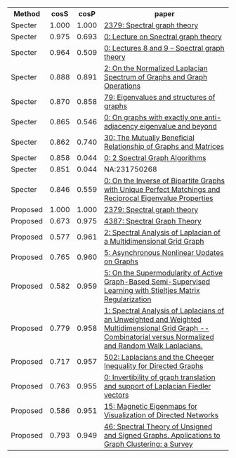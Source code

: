 <html><table><tr>
<th>Method</th>
<th>cosS</th>
<th>cosP</th>
<th>paper</th>
</tr>
<tr>
<td>Specter</td>
<td>1.000</td>
<td>1.000</td>
<td><a href="https://www.semanticscholar.org/paper/9de3f1ed6352262b24c63c3dad62e15a3ef5a653">2379: Spectral graph theory</a></td>
</tr>
<tr>
<td>Specter</td>
<td>0.975</td>
<td>0.693</td>
<td><a href="https://www.semanticscholar.org/paper/fef59b72ecd636832f4b10f92f2bbad8fc8f9495">0: Lecture on Spectral graph theory</a></td>
</tr>
<tr>
<td>Specter</td>
<td>0.964</td>
<td>0.509</td>
<td><a href="https://www.semanticscholar.org/paper/7fb70fcf20a3b9e59c6efd757d6207a86699c3c2">0: Lectures 8 and 9 – Spectral graph theory</a></td>
</tr>
<tr>
<td>Specter</td>
<td>0.888</td>
<td>0.891</td>
<td><a href="https://www.semanticscholar.org/paper/55d81540bce80be991cf08d6d79fb9bf333e6f30">2: On the Normalized Laplacian Spectrum of Graphs and Graph Operations</a></td>
</tr>
<tr>
<td>Specter</td>
<td>0.870</td>
<td>0.858</td>
<td><a href="https://www.semanticscholar.org/paper/738d51771d5244505d9b26e3cd989a5dd0a85391">79: Eigenvalues and structures of graphs</a></td>
</tr>
<tr>
<td>Specter</td>
<td>0.865</td>
<td>0.546</td>
<td><a href="https://www.semanticscholar.org/paper/0ef97d8a326cc12dd0162ad8b4587ff5650a47bc">0: On graphs with exactly one anti-adjacency eigenvalue and beyond</a></td>
</tr>
<tr>
<td>Specter</td>
<td>0.862</td>
<td>0.740</td>
<td><a href="https://www.semanticscholar.org/paper/84ef4b119ab92362747a40223257a6e958e93a09">30: The Mutually Beneficial Relationship of Graphs and Matrices</a></td>
</tr>
<tr>
<td>Specter</td>
<td>0.858</td>
<td>0.044</td>
<td><a href="https://www.semanticscholar.org/paper/8d00e2a3b3be91830488b59886cf8eebe0adfff3">0: 2 Spectral Graph Algorithms</a></td>
</tr>
<tr>
<td>Specter</td>
<td>0.851</td>
<td>0.044</td>
<td>NA:231750268</td>
</tr>
<tr>
<td>Specter</td>
<td>0.846</td>
<td>0.559</td>
<td><a href="https://www.semanticscholar.org/paper/ec196adcd23eeb37388df72f78554405b9a93724">0: On the Inverse of Bipartite Graphs with Unique Perfect Matchings and Reciprocal Eigenvalue Properties</a></td>
</tr>
<tr>
<td>Proposed</td>
<td>1.000</td>
<td>1.000</td>
<td><a href="https://www.semanticscholar.org/paper/9de3f1ed6352262b24c63c3dad62e15a3ef5a653">2379: Spectral graph theory</a></td>
</tr>
<tr>
<td>Proposed</td>
<td>0.673</td>
<td>0.975</td>
<td><a href="https://www.semanticscholar.org/paper/95d6ff6279fa0f92df6fae0e6bd4c259acfc8f09">4387: Spectral Graph Theory</a></td>
</tr>
<tr>
<td>Proposed</td>
<td>0.577</td>
<td>0.961</td>
<td><a href="https://www.semanticscholar.org/paper/a59d8ff1799c134c23a428a4590da0ea8a065759">2: Spectral Analysis of Laplacian of a Multidimensional Grid Graph</a></td>
</tr>
<tr>
<td>Proposed</td>
<td>0.765</td>
<td>0.960</td>
<td><a href="https://www.semanticscholar.org/paper/3657567423a4b5b2b8311743e23ab0231f4b8740">5: Asynchronous Nonlinear Updates on Graphs</a></td>
</tr>
<tr>
<td>Proposed</td>
<td>0.582</td>
<td>0.959</td>
<td><a href="https://www.semanticscholar.org/paper/02da976aa0f870a852e0327150f8de8d99ae39ff">5: On the Supermodularity of Active Graph-Based Semi-Supervised Learning with Stieltjes Matrix Regularization</a></td>
</tr>
<tr>
<td>Proposed</td>
<td>0.779</td>
<td>0.958</td>
<td><a href="https://www.semanticscholar.org/paper/da9a14dd321f0029093d80b64208083d75854ca1">1: Spectral Analysis of Laplacians of an Unweighted and Weighted Multidimensional Grid Graph -- Combinatorial versus Normalized and Random Walk Laplacians.</a></td>
</tr>
<tr>
<td>Proposed</td>
<td>0.717</td>
<td>0.957</td>
<td><a href="https://www.semanticscholar.org/paper/bc7a1b53469f8be5d6fb044b131920404d35036a">502: Laplacians and the Cheeger Inequality for Directed Graphs</a></td>
</tr>
<tr>
<td>Proposed</td>
<td>0.763</td>
<td>0.955</td>
<td><a href="https://www.semanticscholar.org/paper/fb8410570b0952ee9cb067140c8debdc4cd056ad">0: Invertibility of graph translation and support of Laplacian Fiedler vectors</a></td>
</tr>
<tr>
<td>Proposed</td>
<td>0.586</td>
<td>0.951</td>
<td><a href="https://www.semanticscholar.org/paper/1697b8f005cf37f4daef2f86558f39f298f6cced">15: Magnetic Eigenmaps for Visualization of Directed Networks</a></td>
</tr>
<tr>
<td>Proposed</td>
<td>0.793</td>
<td>0.949</td>
<td><a href="https://www.semanticscholar.org/paper/3dd5d6a5983baa6e63f5bca951074ae8b21a5cc0">46: Spectral Theory of Unsigned and Signed Graphs. Applications to Graph Clustering: a Survey</a></td>
</tr>
</table></html>
